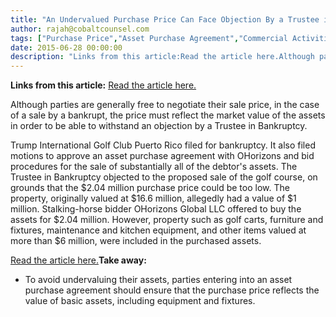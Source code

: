 ```yaml
---
title: "An Undervalued Purchase Price Can Face Objection By a Trustee in Bankruptcy"
author: rajah@cobaltcounsel.com
tags: ["Purchase Price","Asset Purchase Agreement","Commercial Activities","Rajah"]
date: 2015-06-28 00:00:00
description: "Links from this article:Read the article here.Although parties are generally free to negotiate their sale price, in the case of a sale..."
---
```


**Links from this article:**
[Read the article here.](http://www.thedeal.com/content/restructuring/trump-international-golf-sale-hits-the-bunker.php)

Although parties are generally free to negotiate their sale price, in the case of a sale by a bankrupt, the price must reflect the market value of the assets in order to be able to withstand an objection by a Trustee in Bankruptcy.

Trump International Golf Club Puerto Rico filed for bankruptcy. It also filed motions to approve an asset purchase agreement with OHorizons and bid procedures for the sale of substantially all of the debtor's assets. The Trustee in Bankruptcy objected to the proposed sale of the golf course, on grounds that the $2.04 million purchase price could be too low.
The property, originally valued at $16.6 million, allegedly had a value of $1 million. Stalking-horse bidder OHorizons Global LLC offered to buy the assets for $2.04 million. However, property such as golf carts, furniture and fixtures, maintenance and kitchen equipment, and other items valued at more than $6 million, were included in the purchased assets.

[Read the article here.](http://www.thedeal.com/content/restructuring/trump-international-golf-sale-hits-the-bunker.php)**Take away:**
- To avoid undervaluing their assets, parties entering into an asset purchase agreement should ensure that the purchase price reflects the value of basic assets, including equipment and fixtures.